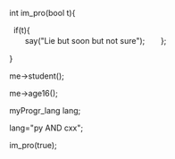 int im_pro(bool t){



      if(t){
       
  say("Lie but soon but not sure");
ㅤ
      };

}

me->student();

me->age16();

myProgr_lang lang;

lang="py AND cxx";

im_pro(true);

<!---
jberr5517/jberr5517 is a ✨ special ✨ repository because its `README.md` (this file) appears on your GitHub profile.
You can click the Preview link to take a look at your changes.
--->

